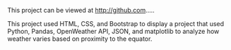 
This project can be viewed at http://github.com.....

This project used HTML, CSS, and Bootstrap to display a project that used Python, Pandas, OpenWeather API, JSON, and matplotlib to analyze how weather varies based on proximity to the equator.
